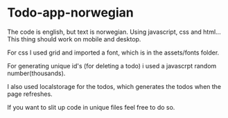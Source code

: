 # Todo-app-norwegian
The code is english, but text is norwegian. Using javascript, css and html... This thing should work on mobile and desktop.

For css I used grid and imported a font, which is in the assets/fonts folder.

For generating unique id's (for deleting a todo) i used a javascrpt random number(thousands).

I also used localstorage for the todos, which generates the todos when the page refreshes.

If you want to slit up code in unique files feel free to do so.
